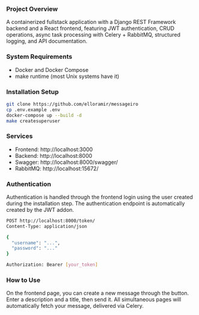### Project Overview

A containerized fullstack application with a Django REST Framework backend and a React frontend, featuring JWT authentication, CRUD operations, async task processing with Celery + RabbitMQ, structured logging, and API documentation.

### System Requirements

- Docker and Docker Compose
- make runtime (most Unix systems have it)

### Installation Setup

```bash
git clone https://github.com/elloramir/messageiro
cp .env.example .env
docker-compose up --build -d
make createsuperuser
```

### Services

- Frontend: http://localhost:3000
- Backend: http://localhost:8000
- Swagger: http://localhost:8000/swagger/
- RabbitMQ: http://localhost:15672/

### Authentication

Authentication is handled through the frontend login using the user created during the installation step.
The authentication endpoint is automatically created by the JWT addon.

```bash
POST http://localhost:8000/token/
Content-Type: application/json

{
  "username": "...",
  "password": "..."
}

Authorization: Bearer [your_token]
```

### How to Use

On the frontend page, you can create a new message through the button.
Enter a description and a title, then send it.
All simultaneous pages will automatically fetch your message, delivered via Celery.
